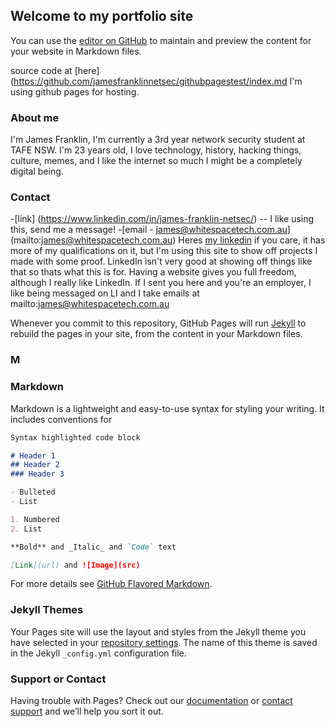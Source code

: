## Welcome to my portfolio site

You can use the [editor on GitHub](https://github.com/jamesfranklinnetsec/githubpagestest/edit/gh-pages/index.md) to maintain and preview the content for your website in Markdown files.

source code at [here](https://github.com/jamesfranklinnetsec/githubpagestest/index.md
I'm using github pages for hosting.

### About me
I'm James Franklin, I'm currently a 3rd year network security student at TAFE NSW. I'm 23 years old, I love technology, history, hacking things, culture, memes, and I like the internet so much I might be a completely digital being.

### Contact
-[link] (https://www.linkedin.com/in/james-franklin-netsec/) -- I like using this, send me a message!
-[email - james@whitespacetech.com.au] (mailto:james@whitespacetech.com.au)
Heres [my linkedin](https://www.linkedin.com/in/james-franklin-netsec/) if you care, it has more of my qualifications on it, but I'm using this site to show off projects I made with some proof. LinkedIn isn't very good at showing off things like that so thats what this is for. Having a website gives you full freedom, although I really like LinkedIn. If I sent you here and you're an employer, I like being messaged on LI and I take emails at mailto:james@whitespacetech.com.au

Whenever you commit to this repository, GitHub Pages will run [Jekyll](https://jekyllrb.com/) to rebuild the pages in your site, from the content in your Markdown files.

### M
### Markdown

Markdown is a lightweight and easy-to-use syntax for styling your writing. It includes conventions for

```markdown
Syntax highlighted code block

# Header 1
## Header 2
### Header 3

- Bulleted
- List

1. Numbered
2. List

**Bold** and _Italic_ and `Code` text

[Link](url) and ![Image](src)
```

For more details see [GitHub Flavored Markdown](https://guides.github.com/features/mastering-markdown/).

### Jekyll Themes

Your Pages site will use the layout and styles from the Jekyll theme you have selected in your [repository settings](https://github.com/jamesfranklinnetsec/githubpagestest/settings). The name of this theme is saved in the Jekyll `_config.yml` configuration file.

### Support or Contact

Having trouble with Pages? Check out our [documentation](https://docs.github.com/categories/github-pages-basics/) or [contact support](https://github.com/contact) and we’ll help you sort it out.
